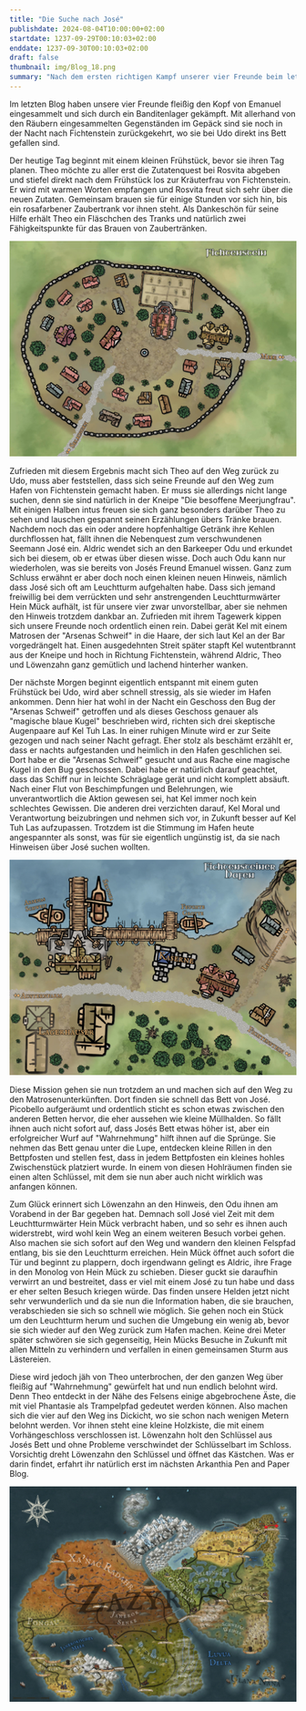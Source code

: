 ```yaml
---
title: "Die Suche nach José"
publishdate: 2024-08-04T10:00:00+02:00
startdate: 1237-09-29T00:10:03+02:00
enddate: 1237-09-30T00:10:03+02:00
draft: false
thumbnail: img/Blog_18.png
summary: "Nach dem ersten richtigen Kampf unserer vier Freunde beim letzten Mal, beginnt die heutige Runde mal wieder in Fichtenstein. Während sich Theo mit der Kräuterfrau Rosvita beschäftigt, geht es für Kel, Theo und Löwenzahn in den Hafen. Was sie dort so treiben und was Kel für eine eigene Mission in der Nacht verfolgt, erfahrt ihr hier:"
---
```


Im letzten Blog haben unsere vier Freunde fleißig den Kopf von Emanuel eingesammelt und sich durch ein Banditenlager gekämpft. Mit allerhand von den Räubern eingesammelten Gegenständen im Gepäck sind sie noch in der Nacht nach Fichtenstein zurückgekehrt, wo sie bei Udo direkt ins Bett gefallen sind.

Der heutige Tag beginnt mit einem kleinen Frühstück, bevor sie ihren Tag planen. Theo möchte zu aller erst die Zutatenquest bei Rosvita abgeben und stiefel direkt nach dem Frühstück los zur Kräuterfrau von Fichtenstein. Er wird mit warmen Worten empfangen und Rosvita freut sich sehr über die neuen Zutaten. Gemeinsam brauen sie für einige Stunden vor sich hin, bis ein rosafarbener Zaubertrank vor ihnen steht.  Als Dankeschön für seine Hilfe erhält Theo ein Fläschchen des Tranks und natürlich zwei Fähigkeitspunkte für das Brauen von Zaubertränken. 

<div class="img-max center">
  <img class="img-fluid rounded" title="Karte Fichtenstein" alt="Karte Fichtenstein" src="./img/fichtenstein.jpg" />
</div>

Zufrieden mit diesem Ergebnis macht sich Theo auf den Weg zurück zu Udo, muss aber feststellen, dass sich seine Freunde auf den Weg zum Hafen von Fichtenstein gemacht haben. Er muss sie allerdings nicht lange suchen, denn sie sind natürlich in der Kneipe "Die besoffene Meerjungfrau".  Mit einigen Halben intus freuen sie sich ganz besonders darüber Theo zu sehen und lauschen gespannt seinen Erzählungen übers Tränke brauen. Nachdem noch das ein oder andere hopfenhaltige Getränk ihre Kehlen durchflossen hat, fällt ihnen die Nebenquest zum verschwundenen Seemann José ein. Aldric wendet sich an den Barkeeper Odu und erkundet sich bei diesem, ob er etwas über diesen wisse. Doch auch Odu kann nur wiederholen, was sie bereits von Josés Freund Emanuel wissen. Ganz zum Schluss erwähnt er aber doch noch einen kleinen neuen Hinweis, nämlich dass José sich oft am Leuchtturm aufgehalten habe. Dass sich jemand freiwillig bei dem verrückten und sehr anstrengenden Leuchtturmwärter Hein Mück aufhält, ist für unsere vier zwar unvorstellbar, aber sie nehmen den Hinweis trotzdem dankbar an. Zufrieden mit ihrem Tagewerk kippen sich unsere Freunde noch ordentlich einen rein. Dabei gerät Kel mit einem Matrosen der "Arsenas Schweif" in die Haare,  der sich laut Kel an der Bar vorgedrängelt hat. Einen ausgedehnten Streit später stapft Kel wutentbrannt aus der Kneipe und hoch in Richtung Fichtenstein, während Aldric, Theo und Löwenzahn ganz gemütlich und lachend hinterher wanken.  

Der nächste Morgen beginnt eigentlich entspannt mit einem guten Frühstück bei Udo, wird aber schnell stressig, als sie wieder im Hafen ankommen. Denn hier hat wohl in der Nacht ein Geschoss den Bug der "Arsenas Schweif" getroffen und als dieses Geschoss genauer als "magische blaue Kugel" beschrieben wird, richten sich drei skeptische Augenpaare auf Kel Tuh Las. In einer ruhigen Minute wird er zur Seite gezogen und nach seiner Nacht gefragt. Eher stolz als beschämt erzählt er, dass er nachts aufgestanden und heimlich in den Hafen geschlichen sei. Dort habe er die "Arsenas Schweif" gesucht und aus Rache eine magische Kugel in den Bug geschossen. Dabei habe er natürlich darauf geachtet, dass das Schiff nur in leichte Schräglage gerät und nicht komplett absäuft. Nach einer Flut von Beschimpfungen und Belehrungen, wie unverantwortlich die Aktion gewesen sei, hat Kel immer noch kein schlechtes Gewissen. Die anderen drei verzichten darauf, Kel Moral und Verantwortung beizubringen und nehmen sich vor, in Zukunft besser auf Kel Tuh Las aufzupassen. Trotzdem ist die Stimmung im Hafen heute angespannter als sonst, was für sie eigentlich ungünstig ist, da sie nach Hinweisen über José suchen wollten.

<div class="img-max center">
  <img class="img-fluid rounded" title="Karte Fichtenstein Hafen" alt="Karte Fichtenstein Hafen." src="./img/fichtenstein_hafen.jpg" />
</div>

Diese Mission gehen sie nun trotzdem an und machen sich auf den Weg zu den Matrosenunterkünften.  Dort finden sie schnell das Bett von José. Picobello aufgeräumt und ordentlich sticht es schon etwas zwischen den anderen Betten hervor, die eher aussehen wie kleine Müllhalden. So fällt ihnen auch nicht sofort auf, dass Josés Bett etwas höher ist, aber ein erfolgreicher Wurf auf "Wahrnehmung" hilft ihnen auf die Sprünge. Sie nehmen das Bett genau unter die Lupe, entdecken kleine Rillen in den Bettpfosten und stellen fest, dass in jedem Bettpfosten ein kleines hohles Zwischenstück platziert wurde. In einem von diesen Hohlräumen finden sie einen alten Schlüssel, mit dem sie nun aber auch nicht wirklich was anfangen können.

Zum Glück erinnert sich Löwenzahn an den Hinweis, den Odu ihnen am Vorabend in der Bar gegeben hat. Demnach soll José viel Zeit mit dem Leuchtturmwärter Hein Mück verbracht haben, und so sehr es ihnen auch widerstrebt, wird wohl kein Weg an einem weiteren Besuch vorbei gehen. Also machen sie sich sofort auf den Weg und wandern den kleinen Felspfad entlang, bis sie den Leuchtturm erreichen. Hein Mück öffnet auch sofort die Tür und beginnt zu plappern, doch irgendwann gelingt es Aldric, ihre Frage in den Monolog von Hein Mück zu schieben. Dieser guckt sie daraufhin verwirrt an und bestreitet, dass er viel mit einem José zu tun habe und dass er eher selten Besuch kriegen würde. Das finden unsere Helden jetzt nicht sehr verwunderlich und da sie nun die Information haben, die sie brauchen, verabschieden sie sich so schnell wie möglich. Sie gehen noch ein Stück um den Leuchtturm herum und suchen die Umgebung ein wenig ab, bevor sie sich wieder auf den Weg zurück zum Hafen machen. Keine drei Meter später schwören sie sich gegenseitig, Hein Mücks Besuche in Zukunft mit allen Mitteln zu verhindern und verfallen in einen gemeinsamen Sturm aus Lästereien.

Diese wird jedoch jäh von Theo unterbrochen, der den ganzen Weg über fleißig auf "Wahrnehmung" gewürfelt hat und nun endlich belohnt wird. Denn Theo entdeckt in der Nähe des Felsens einige abgebrochene Äste, die mit viel Phantasie als Trampelpfad gedeutet werden können. Also machen sich die vier auf den Weg ins Dickicht, wo sie schon nach wenigen Metern belohnt werden. Vor ihnen steht eine kleine Holzkiste, die mit einem Vorhängeschloss verschlossen ist. Löwenzahn holt den Schlüssel aus Josés Bett und ohne Probleme verschwindet der Schlüsselbart im Schloss. Vorsichtig dreht Löwenzahn den Schlüssel und öffnet das Kästchen. Was er darin findet, erfahrt ihr natürlich erst im nächsten Arkanthia Pen and Paper Blog.

<div class="img-max center">
  <img class="img-fluid" title="Weltkarte Arkanthia" alt="Weltkarte Arkanthia." src="./img/Arkanthia_Full_Map_Fichtenstein_&_Fichtenstein_Hafen.jpg" />
</div>


